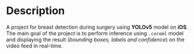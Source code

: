 # Description
A project for breast detection during surgery using **YOLOv5** model on **iOS**. The main goal of the project is to perform inference using `.coreml` model and displaying the result (*bounding boxes, labels and confidence*) on the video feed in real-time.
